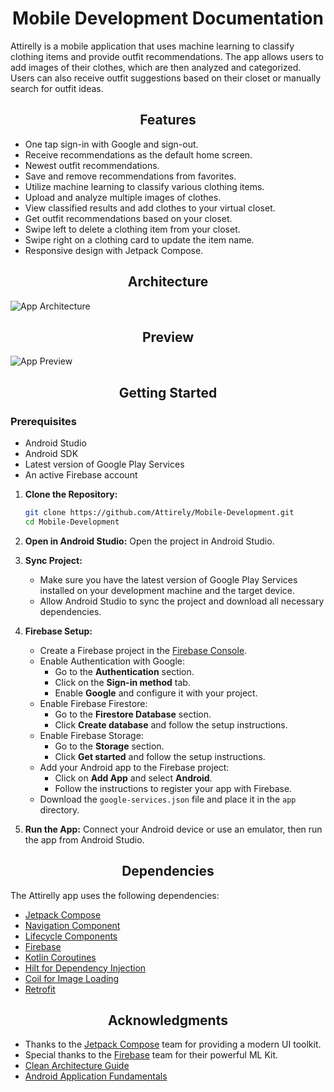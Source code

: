 <div align="center">
  <h1>Mobile Development Documentation</h1>
</div>

Attirelly is a mobile application that uses machine learning to classify clothing items and provide outfit recommendations. The app allows users to add images of their clothes, which are then analyzed and categorized. Users can also receive outfit suggestions based on their closet or manually search for outfit ideas.

<div align="center">
  <h2>Features</h2>
</div>

- One tap sign-in with Google and sign-out.
- Receive recommendations as the default home screen.
- Newest outfit recommendations.
- Save and remove recommendations from favorites.
- Utilize machine learning to classify various clothing items.
- Upload and analyze multiple images of clothes.
- View classified results and add clothes to your virtual closet.
- Get outfit recommendations based on your closet.
- Swipe left to delete a clothing item from your closet.
- Swipe right on a clothing card to update the item name.
- Responsive design with Jetpack Compose.

<div align="center">
  <h2>Architecture</h2>
</div>

![App Architecture](https://drive.google.com/uc?export=view&id=1OjsP_uOq6cOyDaJv8P-z_9qsHU8qibjO)

<div align="center">
  <h2>Preview</h2>
</div> 

![App Preview](https://drive.google.com/uc?export=view&id=14iXKnYyBmSecUW2eFwM_vqo49ftxDOxf)

<div align="center">
  <h2>Getting Started</h2>
</div> 

### Prerequisites

- Android Studio
- Android SDK
- Latest version of Google Play Services
- An active Firebase account

1. **Clone the Repository:**
    ```bash
    git clone https://github.com/Attirely/Mobile-Development.git
    cd Mobile-Development
    ```

2. **Open in Android Studio:**
    Open the project in Android Studio.

3. **Sync Project:**
    - Make sure you have the latest version of Google Play Services installed on your development machine and the target device.
    - Allow Android Studio to sync the project and download all necessary dependencies.

4. **Firebase Setup:**
    - Create a Firebase project in the [Firebase Console](https://console.firebase.google.com/).
    - Enable Authentication with Google:
      - Go to the **Authentication** section.
      - Click on the **Sign-in method** tab.
      - Enable **Google** and configure it with your project.
    - Enable Firebase Firestore:
      - Go to the **Firestore Database** section.
      - Click **Create database** and follow the setup instructions.
    - Enable Firebase Storage:
      - Go to the **Storage** section.
      - Click **Get started** and follow the setup instructions.
    - Add your Android app to the Firebase project:
      - Click on **Add App** and select **Android**.
      - Follow the instructions to register your app with Firebase.
    - Download the `google-services.json` file and place it in the `app` directory.

5. **Run the App:**
    Connect your Android device or use an emulator, then run the app from Android Studio.

<div align="center">
  <h2>Dependencies</h2>
</div>  

The Attirelly app uses the following dependencies:

- [Jetpack Compose](https://developer.android.com/jetpack/compose)
- [Navigation Component](https://developer.android.com/guide/navigation/navigation-getting-started)
- [Lifecycle Components](https://developer.android.com/jetpack/androidx/releases/lifecycle)
- [Firebase](https://firebase.google.com/docs)
- [Kotlin Coroutines](https://kotlinlang.org/docs/coroutines-overview.html)
- [Hilt for Dependency Injection](https://developer.android.com/training/dependency-injection/hilt-android)
- [Coil for Image Loading](https://coil-kt.github.io/coil/)
- [Retrofit](https://square.github.io/retrofit/)

<div align="center">
  <h2>Acknowledgments</h2>
</div>  

- Thanks to the [Jetpack Compose](https://developer.android.com/jetpack/compose) team for providing a modern UI toolkit.
- Special thanks to the [Firebase](https://firebase.google.com/docs) team for their powerful ML Kit.
- [Clean Architecture Guide](https://developer.android.com/guide/architecture)
- [Android Application Fundamentals](https://developer.android.com/guide/components/fundamentals)
